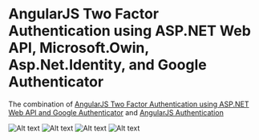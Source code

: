 AngularJS Two Factor Authentication using ASP.NET Web API, Microsoft.Owin, Asp.Net.Identity, and Google Authenticator
================================
The combination of [AngularJS Two Factor Authentication using ASP.NET Web API and Google Authenticator](/tjoudeh/AngularJSTwoFactorAuthentication) and [AngularJS Authentication](/tjoudeh/AngularJSAuthentication) 

![Alt text](http://i.imgur.com/0jygYBM.png "AngularJS Authentication")
![Alt text](http://i.imgur.com/hAgzaMu.png "AngularJS Refresh Tokens")
![Alt text](http://i.imgur.com/BSGK1Y5.png "TFA in AngularJS application")
![Alt text](http://i.imgur.com/cQTr9iY.png "Google Authenticator QR code")
